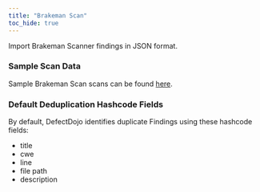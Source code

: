 ```yaml
---
title: "Brakeman Scan"
toc_hide: true
---
```

Import Brakeman Scanner findings in JSON format.

### Sample Scan Data
Sample Brakeman Scan scans can be found [here](https://github.com/DefectDojo/django-DefectDojo/tree/master/unittests/scans/brakeman).

### Default Deduplication Hashcode Fields
By default, DefectDojo identifies duplicate Findings using these hashcode fields:

- title
- cwe
- line
- file path
- description
